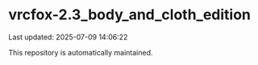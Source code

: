 # vrcfox-2.3_body_and_cloth_edition

Last updated: 2025-07-09 14:06:22

This repository is automatically maintained.
